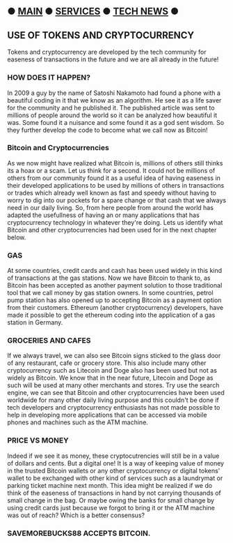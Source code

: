 
## ● [MAIN](https://savemorebucks.github.io/mobile.github.io/) ● [SERVICES](https://savemorebucks.github.io/mobile.github.io/services) ● [TECH NEWS](https://savemorebucks.github.io/mobile.github.io/bewow/) ●
## USE OF TOKENS AND CRYPTOCURRENCY
Tokens and cryptocurrency are developed by the tech community for easeness of transactions in the future and we are all already in the future! 

### HOW DOES IT HAPPEN?
In 2009 a guy by the name of Satoshi Nakamoto had found a phone with a beautiful coding in it that we know as an algorithm. He see it as a life saver for the community and he published it. The published article was sent to millions of people around the world so it can be analyzed how beautiful it was. Some found it a nuisance and some found it as a god sent wisdom. So they further develop the code to become what we call now as Bitcoin!

### Bitcoin and Cryptocurrencies

As we now might have realized what Bitcoin is, millions of others still thinks its a hoax or a scam. Let us think for a second. It could not be millions of others from our community found it as a useful idea of having easeness in their developed applications to be used by millions of others in transactions or trades which already well known as fast and speedy without having to worry to dig into our pockets for a spare change or that cash that we always need in our daily living. So, from here people from around the world has adapted the usefullness of having an or many applications that has cryptocurrency technology in whatever they're doing. Lets us identify what Bitcoin and other cryptocurrencies had been used for in the next chapter below.
### GAS
At some countries, credit cards and cash has been used widely in this kind of transactions at the gas stations. Now we have Bitcoin to thank to, as Bitcoin has been accepted as another payment solution to those traditional tool that we call money by gas station owners. In some countries, petrol pump station has also opened up to accepting Bitcoin as a payment option from their customers.
Ethereum (another cryptocurrency) developers, have made it possible to get the ethereum coding into the application of a gas station in Germany.

### GROCERIES AND CAFES 
If we always travel, we can also see Bitcoin signs sticked to the glass door of any restaurant, cafe or grocery store. This also include many other cryptocurrency such as Litecoin and Doge also has been used but not as widely as Bitcoin. We know that in the near future, Litecoin and Doge as such will be used at many other merchants and stores.
Try use the search engine, we can see that Bitcoin and other cryptocurrencies have been used worldwide for many other daily living purpose and this couldn't be done if tech developers and cryptocurrency enthusiasts has not made possible to help in developing more applications that can be accessed via mobile phones and machines such as the ATM machine.
### PRICE VS MONEY
Indeed if we see it as money, these cryptocutrencies will still be in a value of dollars and cents. But a digital one! It is a way of keeping value of money in the trusted Bitcoin wallets or any other cryptocurrency or digital tokens' wallet to be exchanged with other kind of services such as a laundrymat or parking ticket machine next month. This idea might be realized if we do think of the easeness of transactions in hand by not carrying thousands of small change in the bag. Or maybe owing the banks for small change by using credit cards just because we forgot to bring it or the ATM machine was out of reach? Which is a better consensus?
### SAVEMOREBUCKS88 ACCEPTS BITCOIN.
